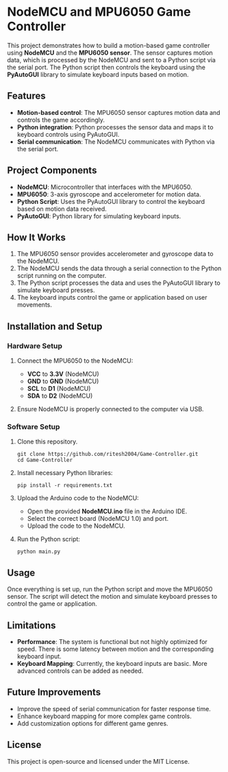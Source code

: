 # NodeMCU and MPU6050 Game Controller

This project demonstrates how to build a motion-based game controller using **NodeMCU** and the **MPU6050 sensor**. The sensor captures motion data, which is processed by the NodeMCU and sent to a Python script via the serial port. The Python script then controls the keyboard using the **PyAutoGUI** library to simulate keyboard inputs based on motion.

## Features
- **Motion-based control**: The MPU6050 sensor captures motion data and controls the game accordingly.
- **Python integration**: Python processes the sensor data and maps it to keyboard controls using PyAutoGUI.
- **Serial communication**: The NodeMCU communicates with Python via the serial port.

## Project Components
- **NodeMCU**: Microcontroller that interfaces with the MPU6050.
- **MPU6050**: 3-axis gyroscope and accelerometer for motion data.
- **Python Script**: Uses the PyAutoGUI library to control the keyboard based on motion data received.
- **PyAutoGUI**: Python library for simulating keyboard inputs.
  
## How It Works
1. The MPU6050 sensor provides accelerometer and gyroscope data to the NodeMCU.
2. The NodeMCU sends the data through a serial connection to the Python script running on the computer.
3. The Python script processes the data and uses the PyAutoGUI library to simulate keyboard presses.
4. The keyboard inputs control the game or application based on user movements.

## Installation and Setup

### Hardware Setup
1. Connect the MPU6050 to the NodeMCU:
   - **VCC** to **3.3V** (NodeMCU)
   - **GND** to **GND** (NodeMCU)
   - **SCL** to **D1** (NodeMCU)
   - **SDA** to **D2** (NodeMCU)

2. Ensure NodeMCU is properly connected to the computer via USB.

### Software Setup
1. Clone this repository.
   ```
   git clone https://github.com/ritesh2004/Game-Controller.git
   cd Game-Controller
   ```

2. Install necessary Python libraries:
   ```
   pip install -r requirements.txt
   ```

3. Upload the Arduino code to the NodeMCU:
   - Open the provided **NodeMCU.ino** file in the Arduino IDE.
   - Select the correct board (NodeMCU 1.0) and port.
   - Upload the code to the NodeMCU.

4. Run the Python script:
   ```
   python main.py
   ```

## Usage
Once everything is set up, run the Python script and move the MPU6050 sensor. The script will detect the motion and simulate keyboard presses to control the game or application.

## Limitations
- **Performance**: The system is functional but not highly optimized for speed. There is some latency between motion and the corresponding keyboard input.
- **Keyboard Mapping**: Currently, the keyboard inputs are basic. More advanced controls can be added as needed.

## Future Improvements
- Improve the speed of serial communication for faster response time.
- Enhance keyboard mapping for more complex game controls.
- Add customization options for different game genres.

## License
This project is open-source and licensed under the MIT License.
